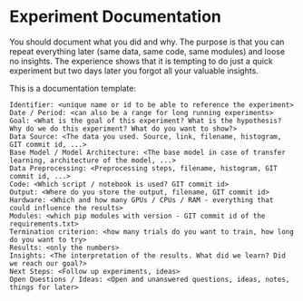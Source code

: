 # Experiment Documentation

You should document what you did and why. The purpose is that you can
repeat everything later (same data, same code, same modules) and loose
no insights. The experience shows that it is tempting to do just a quick
experiment but two days later you forgot all your valuable insights.

This is a documentation template:

```
Identifier: <unique name or id to be able to reference the experiment>
Date / Period: <can also be a range for long running experiments>
Goal: <What is the goal of this experiment? What is the hypothesis? Why do we do this experiment? What do you want to show?>
Data Source: <The data you used. Source, link, filename, histogram, GIT commit id, ...>
Base Model / Model Architecture: <The base model in case of transfer learning, architecture of the model, ...>
Data Preprocessing: <Preprocessing steps, filename, histogram, GIT commit id, ...>
Code: <Which script / notebook is used? GIT commit id>
Output: <Where do you store the output, filename, GIT commit id>
Hardware: <Which and how many GPUs / CPUs / RAM - everything that could influence the results>
Modules: <which pip modules with version - GIT commit id of the requirements.txt>
Termination criterion: <how many trials do you want to train, how long do you want to try>
Results: <only the numbers>
Insights: <The interpretation of the results. What did we learn? Did we reach our goal?>
Next Steps: <Follow up experiments, ideas>
Open Questions / Ideas: <Open and unanswered questions, ideas, notes, things for later>
```
